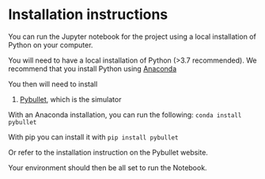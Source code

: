 # Installation instructions

You can run the Jupyter notebook for the project using a local installation of Python on your computer. 

You will need to have a local installation of Python (>3.7 recommended). We recommend that you install Python using [Anaconda](https://www.anaconda.com/products/individual)

You then will need to install 
1. [Pybullet](https://pybullet.org/wordpress/), which is the simulator

With an Anaconda installation, you can run the following:
``conda install pybullet``

With pip you can install it with
``pip install pybullet``

Or refer to the installation instruction on the Pybullet website.

Your environment should then be all set to run the Notebook.



